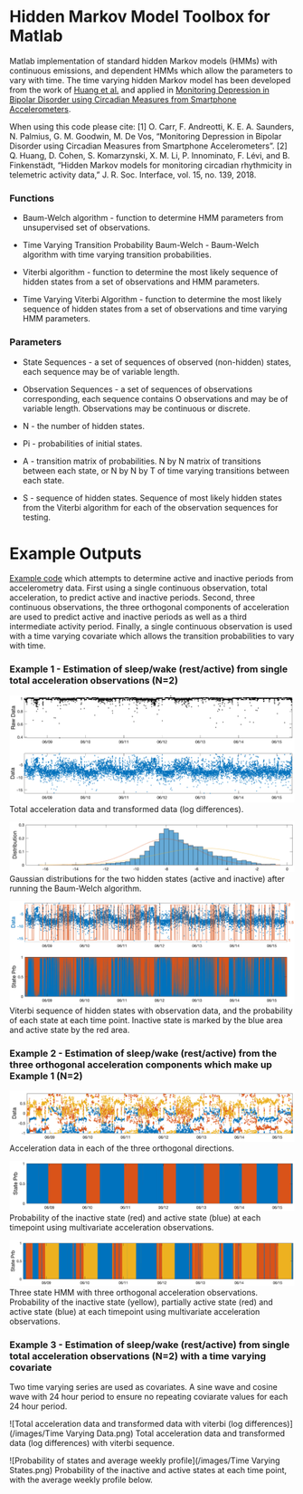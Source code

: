 # Hidden Markov Model Toolbox for Matlab

Matlab implementation of standard hidden Markov models (HMMs) with continuous emissions, and dependent HMMs which allow the parameters to vary with time. The time varying hidden Markov model has been developed from the work of [Huang et al.](https://royalsocietypublishing.org/doi/full/10.1098/rsif.2017.0885) and applied in [Monitoring Depression in Bipolar Disorder using Circadian Measures from Smartphone Accelerometers](https://scholar.google.co.uk/citations?user=dpFEilMAAAAJ&hl=en).

When using this code please cite:
[1] O. Carr, F. Andreotti, K. E. A. Saunders, N. Palmius, G. M. Goodwin, M. De Vos, “Monitoring Depression in Bipolar Disorder using Circadian Measures from Smartphone Accelerometers”.
[2] Q. Huang, D. Cohen, S. Komarzynski, X. M. Li, P. Innominato, F. Lévi, and B. Finkenstädt, “Hidden Markov models for monitoring circadian rhythmicity in telemetric activity data,” J. R. Soc. Interface, vol. 15, no. 139, 2018.

### Functions
* Baum-Welch algorithm - function to determine HMM parameters from unsupervised set of observations.
* Time Varying Transition Probability Baum-Welch - Baum-Welch algorithm with time varying transition probabilities.

* Viterbi algorithm - function to determine the most likely sequence of hidden states from a set of observations and HMM parameters.
* Time Varying Viterbi Algorithm - function to determine the most likely sequence of hidden states from a set of observations and time varying HMM parameters.
 
### Parameters
* State Sequences - a set of sequences of observed (non-hidden) states, each sequence may be of variable length.

* Observation Sequences - a set of sequences of observations corresponding, each sequence contains O observations and may be of variable length. Observations may be continuous or discrete.

* N - the number of hidden states.

* Pi - probabilities of initial states.

* A - transition matrix of probabilities. N by N matrix of transitions between each state, or N by N by T of time varying transitions between each state.

* S - sequence of hidden states. Sequence of most likely hidden states from the Viterbi algorithm for each of the observation sequences for testing.


# Example Outputs

[Example code](./ContinuousEmissionHMMexample.m) which attempts to determine active and inactive periods from accelerometry data. First using a single continuous observation, total acceleration, to predict active and inactive periods. Second, three continuous observations, the three orthogonal components of acceleration are used to predict active and inactive periods as well as a third intermediate activity period. Finally, a single continuous observation is used with a time varying covariate which allows the transition probabilities to vary with time.

### Example 1 - Estimation of sleep/wake (rest/active) from single total acceleration observations (N=2)

![Total acceleration data and transformed data (log differences)](/images/contData1.png)
Total acceleration data and transformed data (log differences).

![Data Distribution](/images/contDist1.png)
Gaussian distributions for the two hidden states (active and inactive) after running the Baum-Welch algorithm.

![States](/images/contStates1.png)
Viterbi sequence of hidden states with observation data, and the probability of each state at each time point. Inactive state is marked by the blue area and active state by the red area.

### Example 2 - Estimation of sleep/wake (rest/active) from the three orthogonal acceleration components which make up Example 1 (N=2)

![Acceleration in the three directions](/images/contData2.png)
Acceleration data in each of the three orthogonal directions.

![Probability of states](/images/contStates2.png)
Probability of the inactive state (red) and active state (blue) at each timepoint using multivariate acceleration observations.

![Probability of three states](/images/cont3States2.png)
Three state HMM with three orthogonal acceleration observations. Probability of the inactive state (yellow), partially active state (red) and active state (blue) at each timepoint using multivariate acceleration observations.

### Example 3 - Estimation of sleep/wake (rest/active) from single total acceleration observations (N=2) with a time varying covariate

Two time varying series are used as covariates. A sine wave and cosine wave with 24 hour period to ensure no repeating coviarate values for each 24 hour period.

![Total acceleration data and transformed data with viterbi (log differences)](/images/Time Varying Data.png)
Total acceleration data and transformed data (log differences) with viterbi sequence.

![Probability of states and average weekly profile](/images/Time Varying States.png)
Probability of the inactive and active states at each time point, with the average weekly profile below.

